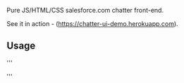 Pure JS/HTML/CSS salesforce.com chatter front-end.

See it in action - (https://chatter-ui-demo.herokuapp.com).

Usage
------------------------------
'''
<html></html>
'''

